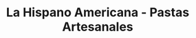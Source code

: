 ---
title: "La Hispano Americana - Pastas Artesanales"
url: /ciudad-autonoma-de-buenos-aires/la-hispano-americana-pastas-artesanales/
shop: pasta
---
